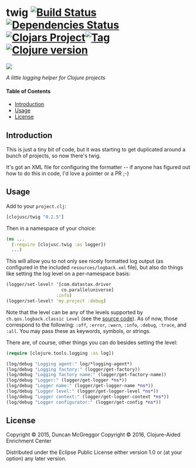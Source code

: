 # twig [![Build Status][travis-badge]][travis][![Dependencies Status][deps-badge]][deps][![Clojars Project][clojars-badge]][clojars][![Tag][tag-badge]][tag][![Clojure version][clojure-v]](project.clj)

[![][logo]][logo-large]

*A little logging helper for Clojure projects*


#### Table of Contents

* [Introduction](#introduction-)
* [Usage](#usage-)
* [License](#license-)


## Introduction

This is just a tiny bit of code, but it was starting to get duplicated around a
bunch of projects, so now there's twig.

It's got an XML file for configuring the formatter -- if anyone has figured out
how to do this in code, I'd love a pointer or a PR ;-)


## Usage

Add to your ``project.clj``:

```clj
[clojusc/twig "0.2.5"]
```

Then in a namespace of your choice:

```clj
(ns ...
  (:require [clojusc.twig :as logger])
  ...)
  ```

This will allow you to not only see nicely formatted log output (as configured
in the included ``resources/logback.xml`` file), but also do things like
setting the log level on a per-namespace basis:

```clj
(logger/set-level! '[com.datastax.driver
                     co.paralleluniverse]
                   :info)
(logger/set-level! 'my.project :debug)
```

Note that the level can be any of the levels supported by
``ch.qos.logback.classic Level``
(see the [source code](https://github.com/qos-ch/logback/blob/master/logback-classic/src/main/java/ch/qos/logback/classic/Level.java)).
As of now, those correspond to the following:
``:off``, ``:error``, ``:warn``, ``:info``, ``:debug``, ``:trace``, and
``:all``. You may pass these as keywords, symbols, or strings.

There are, of course, other things you can do besides setting the level:

```clj
(require [clojure.tools.logging :as log])

(log/debug "Logging agent:" log/*logging-agent*)
(log/debug "Logging factory:" (logger/get-factory))
(log/debug "Logging factory name:" (logger/get-factory-name))
(log/debug "Logger:" (logger/get-logger *ns*))
(log/debug "Logger name:" (logger/get-logger-name *ns*))
(log/debug "Logger level:" (logger/get-logger-level *ns*))
(log/debug "Logger context:" (logger/get-logger-context *ns*))
(log/debug "Logger configurator:" (logger/get-config *ns*))
```


## License

Copyright © 2015, Duncan McGreggor
Copyright © 2016, Clojure-Aided Enrichment Center

Distributed under the Eclipse Public License either version 1.0 or (at
your option) any later version.

<!-- Named page links below: /-->

[travis]: https://travis-ci.org/clojusc/twig
[travis-badge]: https://travis-ci.org/clojusc/twig.png?branch=master
[deps]: http://jarkeeper.com/clojusc/twig
[deps-badge]: http://jarkeeper.com/clojusc/twig/status.svg
[logo]: resources/images/twig-250x.png
[logo-large]: resources/images/twig-1000x.png
[tag-badge]: https://img.shields.io/github/tag/clojusc/twig.svg?maxAge=2592000
[tag]: https://github.com/clojusc/twig/tags
[clojure-v]: https://img.shields.io/badge/clojure-1.8.0-blue.svg
[clojars]: https://clojars.org/clojusc/twig
[clojars-badge]: https://img.shields.io/clojars/v/clojusc/twig.svg


